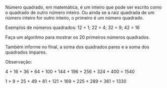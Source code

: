 Número quadrado, em matemática, é um inteiro que pode ser escrito como o quadrado de outro número inteiro. Ou ainda se a raiz quadrada de um número inteiro for outro inteiro, o primeiro é um número quadrado.

Exemplos de números quadrados: 12 = 1; 22 = 4; 32 = 9; 42 = 16

Faça um algoritmo para mostrar os 20 primeiros números quadrados.

Também informe no final, a soma dos quadrados pares e a soma dos quadrados ímpares.

Observação:

4 + 16 + 36 + 64 + 100 + 144 + 196 + 256 + 324 + 400 = 1540

1 + 9 + 25 + 49 + 81 + 121 + 169 + 225 + 289 + 361 = 1330
